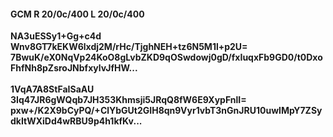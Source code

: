 #### GCM R 20/0c/400 L 20/0c/400
**NA3uESSy1+Gg+c4d**<br/>**Wnv8GT7kEKW6lxdj2M/rHc/TjghNEH+tz6N5M1l+p2U=**<br/>**7BwuK/eX0NqVp24KoO8gLvbZKD9qOSwdowj0gD/fxIuqxFb9GD0/t0DxoFhfNh8pZsroJNbfxylvJfHW...**<br/><br/>
**1VqA7A8StFaISaAU**<br/>**3Iq47JR6gWQqb7JH353Khmsji5JRqQ8fW6E9XypFnlI=**<br/>**pxw+/K2X9bCyPQ/+ClYbGUt2GIH8qn9Vyr1vbT3nGnJRU10uwIMpY7ZSydkItWXiDd4wRBU9p4h1kfKv...**